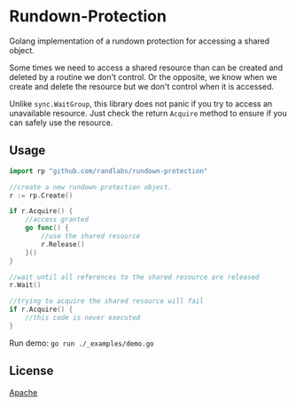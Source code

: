 # Rundown-Protection

Golang implementation of a rundown protection for accessing a shared object.

Some times we need to access a shared resource than can be created and deleted by a routine we don't control. Or the
opposite, we know when we create and delete the resource but we don't control when it is accessed.

Unlike `sync.WaitGroup`, this library does not panic if you try to access an unavailable resource. Just check the return
`Acquire` method to ensure if you can safely use the resource.

## Usage

```go
import rp "github.com/randlabs/rundown-protection"
```

```go
//create a new rundown protection object.
r := rp.Create()

if r.Acquire() {
    //access granted
    go func() {
        //use the shared resource
        r.Release()
    }()
}

//wait until all references to the shared resource are released
r.Wait()

//trying to acquire the shared resource will fail
if r.Acquire() {
    //this code is never executed
}
```

Run demo: `go run ./_examples/demo.go`

## License

[Apache](/LICENSE.txt)
